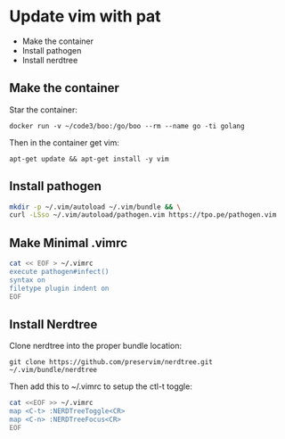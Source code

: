 # Update vim with pat

* Make the container
* Install pathogen
* Install nerdtree

## Make the container

Star the container:

`docker run -v ~/code3/boo:/go/boo --rm --name go -ti golang`

Then in the container get vim:

`apt-get update && apt-get install -y vim`


## Install pathogen

```bash
mkdir -p ~/.vim/autoload ~/.vim/bundle && \
curl -LSso ~/.vim/autoload/pathogen.vim https://tpo.pe/pathogen.vim
```

## Make Minimal .vimrc

```bash
cat << EOF > ~/.vimrc
execute pathogen#infect()
syntax on
filetype plugin indent on
EOF
```

## Install Nerdtree

Clone nerdtree into the proper bundle location:

`git clone https://github.com/preservim/nerdtree.git ~/.vim/bundle/nerdtree`

Then add this to ~/.vimrc to setup the ctl-t toggle:

```bash
cat <<EOF >> ~/.vimrc
map <C-t> :NERDTreeToggle<CR>
map <C-n> :NERDTreeFocus<CR>
EOF
```

